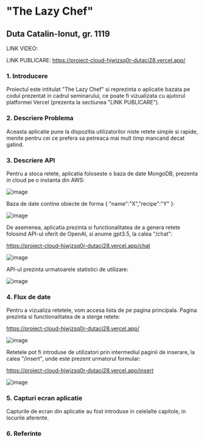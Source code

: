 # "The Lazy Chef"

## Duta Catalin-Ionut, gr. 1119

LINK VIDEO: 

LINK PUBLICARE: https://proiect-cloud-hjwjzsq0r-dutaci28.vercel.app/

### 1. Introducere

Proiectul este intitulat "The Lazy Chef" si reprezinta o aplicatie bazata pe codul prezentat in cadrul seminarului, ce poate fi vizualizata cu ajutorul platformei Vercel (prezenta la sectiunea "LINK PUBLICARE").

### 2. Descriere Problema

Aceasta aplicatie pune la dispozitia utilizatorilor niste retete simple si rapide, menite pentru cei ce prefera sa petreaca mai mult timp mancand decat gatind.

### 3. Descriere API

Pentru a stoca retete, aplicatia foloseste o baza de date MongoDB, prezenta in cloud pe o instanta din AWS:

![image](https://github.com/dutaci28/ProiectCloud/assets/69631672/fd3a4131-2d70-40c1-a647-3bbc96f3040e)

Baza de date contine obiecte de forma { "name":"X","recipe":"Y" }:

![image](https://github.com/dutaci28/ProiectCloud/assets/69631672/5fb837ee-0793-429b-8dec-9057f5dc5acf)

De asemenea, aplicatia prezinta si functionalitatea de a genera retete folosind API-ul oferit de OpenAI, si anume gpt3.5, la calea "/chat":

https://proiect-cloud-hjwjzsq0r-dutaci28.vercel.app/chat

![image](https://github.com/dutaci28/ProiectCloud/assets/69631672/50914108-dfb3-4bd7-ac5a-6fe4ed4ac9e9)

API-ul prezinta urmatoarele statistici de utilizare:

![image](https://github.com/dutaci28/ProiectCloud/assets/69631672/aee09c7c-0ce5-4404-9611-91bb201b3d53)

### 4. Flux de date

Pentru a vizualiza retetele, vom accesa lista de pe pagina principala. Pagina prezinta si functionalitatea de a sterge retete:

https://proiect-cloud-hjwjzsq0r-dutaci28.vercel.app/

![image](https://github.com/dutaci28/ProiectCloud/assets/69631672/b57866ec-da23-46f7-bc0d-e19b15813dcd)

Retetele pot fi introduse de utilizatori prin intermediul paginii de inserare, la calea "/insert", unde este prezent urmatorul formular:

https://proiect-cloud-hjwjzsq0r-dutaci28.vercel.app/insert

![image](https://github.com/dutaci28/ProiectCloud/assets/69631672/d53625ea-b476-4d82-ba6f-ea00852c9704)

### 5. Capturi ecran aplicatie

Capturile de ecran din aplicatie au fost introduse in celelalte capitole, in locurile aferente.

### 6. Referinte


